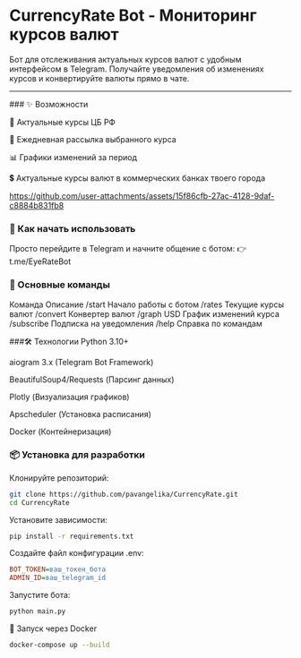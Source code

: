 # CurrencyRate Bot - Мониторинг курсов валют
Бот для отслеживания актуальных курсов валют с удобным интерфейсом в Telegram. Получайте уведомления об изменениях курсов и конвертируйте валюты прямо в чате.
<hr>
### ✨ Возможности

🔔 Актуальные курсы ЦБ РФ

📩 Ежедневная рассылка выбранного курса

📊 Графики изменений за период

💲 Актуальные курсы валют в коммерческих банках твоего города

https://github.com/user-attachments/assets/15f86cfb-27ac-4128-9daf-c8884b831fb8

### 🚀 Как начать использовать
Просто перейдите в Telegram и начните общение с ботом:
👉 t.me/EyeRateBot

### 📌 Основные команды
Команда	Описание
/start	Начало работы с ботом
/rates	Текущие курсы валют
/convert	Конвертер валют
/graph USD	График изменений курса
/subscribe	Подписка на уведомления
/help	Справка по командам

###🛠 Технологии
Python 3.10+

aiogram 3.x (Telegram Bot Framework)

BeautifulSoup4/Requests (Парсинг данных)

Plotly (Визуализация графиков)

Apscheduler (Установка расписания)

Docker (Контейнеризация)

### 📦 Установка для разработки
Клонируйте репозиторий:

```bash
git clone https://github.com/pavangelika/CurrencyRate.git
cd CurrencyRate
```
Установите зависимости:
```bash
pip install -r requirements.txt
```
Создайте файл конфигурации .env:

```ini
BOT_TOKEN=ваш_токен_бота
ADMIN_ID=ваш_telegram_id
```
Запустите бота:
```bash
python main.py
```
🐳 Запуск через Docker
```bash
docker-compose up --build
```

